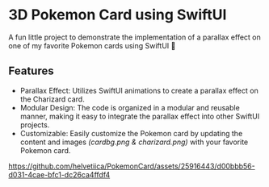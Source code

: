 # 3D Pokemon Card using SwiftUI

A fun little project to demonstrate the implementation of a parallax effect on one of my favorite Pokemon cards using SwiftUI 💖

## Features

- Parallax Effect: Utilizes SwiftUI animations to create a parallax effect on the Charizard card.
- Modular Design: The code is organized in a modular and reusable manner, making it easy to integrate the parallax effect into other SwiftUI projects.
- Customizable: Easily customize the Pokemon card by updating the content and images _(cardbg.png & charizard.png)_ with your favorite Pokemon card.

https://github.com/helvetiica/PokemonCard/assets/25916443/d00bbb56-d031-4cae-bfc1-dc26ca4ffdf4



